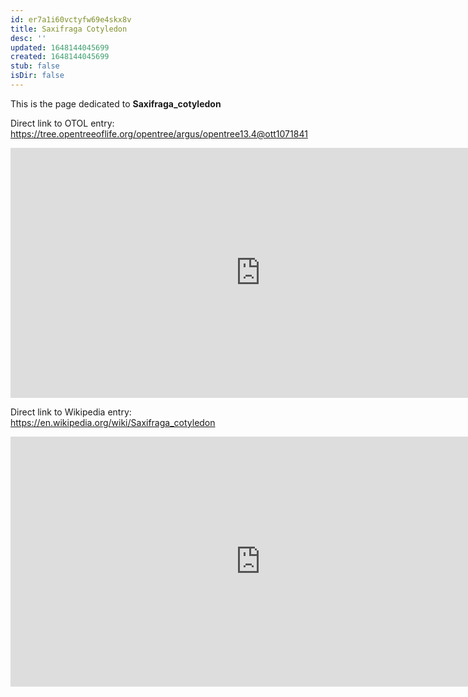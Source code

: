 ```yaml
---
id: er7a1i60vctyfw69e4skx8v
title: Saxifraga Cotyledon
desc: ''
updated: 1648144045699
created: 1648144045699
stub: false
isDir: false
---
```

This is the page dedicated to **Saxifraga_cotyledon**


Direct link to OTOL entry: https://tree.opentreeoflife.org/opentree/argus/opentree13.4@ott1071841



<html>
    <body>
    <iframe src="https://tree.opentreeoflife.org/opentree/argus/opentree13.4@ott1071841"
    width="800" height="400" frameborder="0" allowfullscreen> </iframe>
    </body>
</html>
    


Direct link to Wikipedia entry: https://en.wikipedia.org/wiki/Saxifraga_cotyledon



<html>
    <body>
    <iframe src="https://en.wikipedia.org/wiki/Saxifraga_cotyledon"
    width="800" height="400" frameborder="0" allowfullscreen> </iframe>
    </body>
</html>
    
